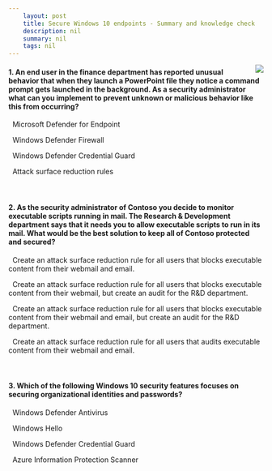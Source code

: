 ```yaml
---
    layout: post
    title: Secure Windows 10 endpoints - Summary and knowledge check
    description: nil
    summary: nil
    tags: nil
---
```



 <a target="_blank" href="https://docs.microsoft.com/en-us/learn/modules/m365-security-management-endpoints/summary-knowledge-check/"><i class="fas fa-external-link-alt"></i> </a>
 <img align="right" src="https://docs.microsoft.com/en-us/learn/achievements/secure-windows-10-endpoints.svg">
####  1. An end user in the finance department has reported unusual behavior that when they launch a PowerPoint file they notice a command prompt gets launched in the background. As a security administrator what can you implement to prevent unknown or malicious behavior like this from occurring?


<i class='far fa-square'></i> &nbsp;&nbsp;Microsoft Defender for Endpoint

<i class='far fa-square'></i> &nbsp;&nbsp;Windows Defender Firewall

<i class='far fa-square'></i> &nbsp;&nbsp;Windows Defender Credential Guard

<i class='fas fa-check-square' style='color: Dodgerblue;'></i> &nbsp;&nbsp;Attack surface reduction rules
<br />
<br />
<br />

####  2. As the security administrator of Contoso you decide to monitor executable scripts running in mail. The Research & Development department says that it needs you to allow executable scripts to run in its mail. What would be the best solution to keep all of Contoso protected and secured?


<i class='far fa-square'></i> &nbsp;&nbsp;Create an attack surface reduction rule for all users that blocks executable content from their webmail and email.

<i class='far fa-square'></i> &nbsp;&nbsp;Create an attack surface reduction rule for all users that blocks executable content from their webmail, but create an audit for the R&D department.

<i class='fas fa-check-square' style='color: Dodgerblue;'></i> &nbsp;&nbsp;Create an attack surface reduction rule for all users that blocks executable content from their webmail and email, but create an audit for the R&D department.

<i class='far fa-square'></i> &nbsp;&nbsp;Create an attack surface reduction rule for all users that audits executable content from their webmail and email.
<br />
<br />
<br />

####  3. Which of the following Windows 10 security features focuses on securing organizational identities and passwords?


<i class='far fa-square'></i> &nbsp;&nbsp;Windows Defender Antivirus

<i class='far fa-square'></i> &nbsp;&nbsp;Windows Hello

<i class='fas fa-check-square' style='color: Dodgerblue;'></i> &nbsp;&nbsp;Windows Defender Credential Guard

<i class='far fa-square'></i> &nbsp;&nbsp;Azure Information Protection Scanner
<br />
<br />
<br />
